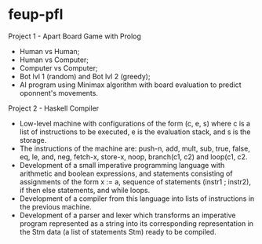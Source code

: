 # feup-pfl

Project 1 - Apart Board Game with Prolog
- Human vs Human;
- Human vs Computer;
- Computer vs Computer;
- Bot lvl 1 (random) and Bot lvl 2 (greedy);
- AI program using Minimax algorithm with board evaluation to predict oponnent's movements.

Project 2 - Haskell Compiler
- Low-level machine with configurations of the form (c, e, s) where c is a list of instructions to be executed, e is the evaluation stack, and s is the storage.
- The instructions of the machine are: push-n, add, mult, sub, true, false, eq, le, and, neg, fetch-x, store-x, noop, branch(c1, c2) and loop(c1, c2.
- Development of a small imperative programming language with arithmetic and boolean expressions, and statements consisting of assignments of the form x := a, sequence of statements (instr1 ; instr2), if then else statements, and while loops.
- Development of a compiler from this language into lists of instructions in the previous machine.
- Development of a parser and lexer which transforms an imperative program represented as a string into its corresponding representation in the Stm data (a list of statements Stm) ready to be compiled.
